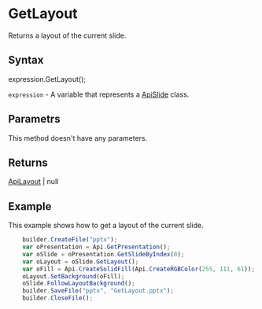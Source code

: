# GetLayout

Returns a layout of the current slide.

## Syntax

expression.GetLayout();

`expression` - A variable that represents a [ApiSlide](../ApiSlide.md) class.

## Parametrs

This method doesn't have any parameters.

## Returns

[ApiLayout](../../ApiLayout/ApiLayout.md) &#124; null

## Example

This example shows how to get a layout of the current slide.

```javascript
	builder.CreateFile("pptx");
	var oPresentation = Api.GetPresentation();
	var oSlide = oPresentation.GetSlideByIndex(0);
	var oLayout = oSlide.GetLayout();
	var oFill = Api.CreateSolidFill(Api.CreateRGBColor(255, 111, 61));
	oLayout.SetBackground(oFill);
	oSlide.FollowLayoutBackground();
	builder.SaveFile("pptx", "GetLayout.pptx");
	builder.CloseFile();
```